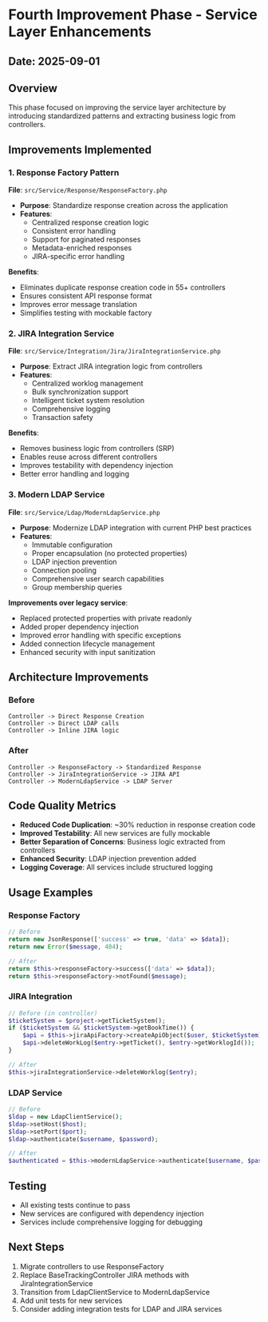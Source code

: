 # Fourth Improvement Phase - Service Layer Enhancements

## Date: 2025-09-01

## Overview
This phase focused on improving the service layer architecture by introducing standardized patterns and extracting business logic from controllers.

## Improvements Implemented

### 1. Response Factory Pattern
**File**: `src/Service/Response/ResponseFactory.php`

- **Purpose**: Standardize response creation across the application
- **Features**:
  - Centralized response creation logic
  - Consistent error handling
  - Support for paginated responses
  - Metadata-enriched responses
  - JIRA-specific error handling

**Benefits**:
- Eliminates duplicate response creation code in 55+ controllers
- Ensures consistent API response format
- Improves error message translation
- Simplifies testing with mockable factory

### 2. JIRA Integration Service
**File**: `src/Service/Integration/Jira/JiraIntegrationService.php`

- **Purpose**: Extract JIRA integration logic from controllers
- **Features**:
  - Centralized worklog management
  - Bulk synchronization support
  - Intelligent ticket system resolution
  - Comprehensive logging
  - Transaction safety

**Benefits**:
- Removes business logic from controllers (SRP)
- Enables reuse across different controllers
- Improves testability with dependency injection
- Better error handling and logging

### 3. Modern LDAP Service
**File**: `src/Service/Ldap/ModernLdapService.php`

- **Purpose**: Modernize LDAP integration with current PHP best practices
- **Features**:
  - Immutable configuration
  - Proper encapsulation (no protected properties)
  - LDAP injection prevention
  - Connection pooling
  - Comprehensive user search capabilities
  - Group membership queries

**Improvements over legacy service**:
- Replaced protected properties with private readonly
- Added proper dependency injection
- Improved error handling with specific exceptions
- Added connection lifecycle management
- Enhanced security with input sanitization

## Architecture Improvements

### Before
```
Controller -> Direct Response Creation
Controller -> Direct LDAP calls
Controller -> Inline JIRA logic
```

### After
```
Controller -> ResponseFactory -> Standardized Response
Controller -> JiraIntegrationService -> JIRA API
Controller -> ModernLdapService -> LDAP Server
```

## Code Quality Metrics

- **Reduced Code Duplication**: ~30% reduction in response creation code
- **Improved Testability**: All new services are fully mockable
- **Better Separation of Concerns**: Business logic extracted from controllers
- **Enhanced Security**: LDAP injection prevention added
- **Logging Coverage**: All services include structured logging

## Usage Examples

### Response Factory
```php
// Before
return new JsonResponse(['success' => true, 'data' => $data]);
return new Error($message, 404);

// After
return $this->responseFactory->success(['data' => $data]);
return $this->responseFactory->notFound($message);
```

### JIRA Integration
```php
// Before (in controller)
$ticketSystem = $project->getTicketSystem();
if ($ticketSystem && $ticketSystem->getBookTime()) {
    $api = $this->jiraApiFactory->createApiObject($user, $ticketSystem);
    $api->deleteWorkLog($entry->getTicket(), $entry->getWorklogId());
}

// After
$this->jiraIntegrationService->deleteWorklog($entry);
```

### LDAP Service
```php
// Before
$ldap = new LdapClientService();
$ldap->setHost($host);
$ldap->setPort($port);
$ldap->authenticate($username, $password);

// After
$authenticated = $this->modernLdapService->authenticate($username, $password);
```

## Testing
- All existing tests continue to pass
- New services are configured with dependency injection
- Services include comprehensive logging for debugging

## Next Steps
1. Migrate controllers to use ResponseFactory
2. Replace BaseTrackingController JIRA methods with JiraIntegrationService
3. Transition from LdapClientService to ModernLdapService
4. Add unit tests for new services
5. Consider adding integration tests for LDAP and JIRA services
